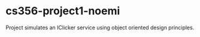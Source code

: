 cs356-project1-noemi
====================
Project simulates an IClicker service using object oriented design principles.